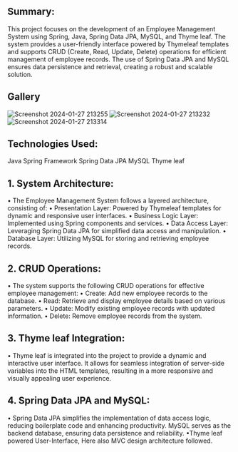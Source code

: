 ## Summary:

  This project focuses on the development of an Employee Management System using Spring, Java, Spring Data
JPA, MySQL, and Thyme leaf. The system provides a user-friendly interface powered by Thymeleaf templates
and supports CRUD (Create, Read, Update, Delete) operations for efficient management of employee records.
The use of Spring Data JPA and MySQL ensures data persistence and retrieval, creating a robust and scalable
solution.

## Gallery

![Screenshot 2024-01-27 213255](https://github.com/subashsriniwas/Employee-Management-System/assets/132041545/0d9d6935-9994-485b-8046-e46c4ebcebd7)
![Screenshot 2024-01-27 213232](https://github.com/subashsriniwas/Employee-Management-System/assets/132041545/c464524d-7e36-40c8-8783-dc520ec69067)
![Screenshot 2024-01-27 213314](https://github.com/subashsriniwas/Employee-Management-System/assets/132041545/8f665f8c-a7dc-448f-9fae-9f283dd49e84)

## Technologies Used:

Java
Spring Framework
Spring Data JPA
MySQL
Thyme leaf


## 1. System Architecture:
• The Employee Management System follows a layered architecture, consisting of:
• Presentation Layer: Powered by Thymeleaf templates for dynamic and responsive user interfaces.
• Business Logic Layer: Implemented using Spring components and services.
• Data Access Layer: Leveraging Spring Data JPA for simplified data access and manipulation.
• Database Layer: Utilizing MySQL for storing and retrieving employee records.

## 2. CRUD Operations:
• The system supports the following CRUD operations for effective employee management:
• Create: Add new employee records to the database.
• Read: Retrieve and display employee details based on various parameters.
• Update: Modify existing employee records with updated information.
• Delete: Remove employee records from the system.

## 3. Thyme leaf Integration:
• Thyme leaf is integrated into the project to provide a dynamic and interactive user interface. It
allows for seamless integration of server-side variables into the HTML templates, resulting in a
more responsive and visually appealing user experience.

## 4. Spring Data JPA and MySQL:
• Spring Data JPA simplifies the implementation of data access logic, reducing boilerplate code and
enhancing productivity. MySQL serves as the backend database, ensuring data persistence and
reliability.
•Thyme leaf powered User-Interface, Here also MVC design architecture followed.
